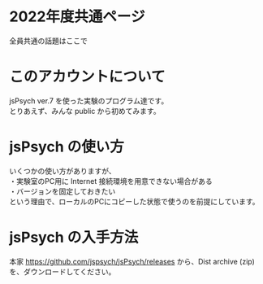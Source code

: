 # 2022年度共通ページ
全員共通の話題はここで

# このアカウントについて
jsPsych ver.7 を使った実験のプログラム達です。  
とりあえず、みんな public から初めてみます。  

# jsPsych の使い方
いくつかの使い方がありますが、  
・実験室のPC用に Internet 接続環境を用意できない場合がある  
・バージョンを固定しておきたい  
という理由で、ローカルのPCにコピーした状態で使うのを前提にしています。

# jsPsych の入手方法
本家 https://github.com/jspsych/jsPsych/releases から、Dist archive (zip) を、ダウンロードしてください。
